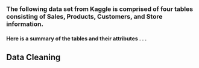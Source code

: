 ### The following data set from Kaggle is comprised of four tables consisting of Sales, Products, Customers, and Store information.

#### Here is a summary of the tables and their attributes . . . 



## Data Cleaning

